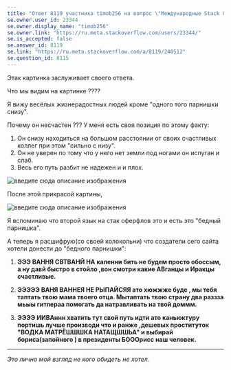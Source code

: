```yaml
---
title: "Ответ 8119 участника timob256 на вопрос \"Международные Stack Overflow...\""
se.owner.user_id: 23344
se.owner.display_name: "timob256"
se.owner.link: "https://ru.meta.stackoverflow.com/users/23344/"
se.is_accepted: false
se.answer_id: 8119
se.link: "https://ru.meta.stackoverflow.com/a/8119/240512"
se.question_id: 8115
---
```


Этак картинка заслуживает своего ответа.

Что мы видим на картинке ????

Я вижу весёлых жизнерадостных людей кроме "одного того парнишки снизу".

Почему он несчастен ???
У меня есть своя позиция по этому факту: 

 1. Он снизу находиться на большом расстоянии от своих счастливых коллег
    при этом "сильно с низу".
 2. Он не уверен  по тому что у него нет земли под ногами он испуган
    и слаб.
 3. Весь его путь разбит не надежен и и плох.

![введите сюда описание изображения](https://i.stack.imgur.com/MlnSL.jpg)

После этой прикрасой картины, 


 ![введите сюда описание изображения](https://i.stack.imgur.com/jP1j9.png)

Я вспоминаю что второй язык на стак оферфлов это и есть это "бедный парнишка".

А теперь я расшифрую(со своей колокольни) что создатели сего сайта хотели донести до "бедного парнишки":

1. **ЭЭЭ ВАННЯ СВТВАНЙ НА каленни бить не будем просто обоссым, а ну давй быстро в стойло ,вон смотри какие АВганцы и Иракцы счастливые.**

2. **ЭЭЭЭЭ ВАНЯ ВАННЕЯ НЕ РЫПАЙСЯЯ ато хюжжже буде , мы тебя таптать твою мама твоего отца. Мытаптать твою страну два раззза мьыы гитлераа помогать да натравливать на твой доммм.**

3. **ЭЭЭЭ ИИВАннн хватить тут свой путь идти ато каньюктуру портишь лучше производи что и ранже ,дешевых проституток "ВОДКА МАТРЁШШШКА НАТАЩШШЬА" и выбирай бориса(запойного ) в президенты БОООрисс наш человек.**

------------------------------------------

*Это лично мой взгляд не кого обидеть не хотел.*
